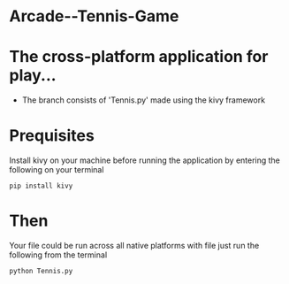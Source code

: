 # Arcade--Tennis-Game
# The cross-platform application for play...
* The branch consists of 'Tennis.py' made using the kivy framework
# Prequisites
Install kivy on your machine before running the application by entering the following on your terminal
```
pip install kivy
```
# Then
Your file could be run across all native platforms with file just run the following from the terminal

```
python Tennis.py
```